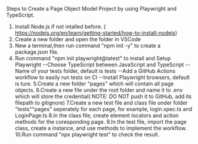 Steps to Create a Page Object Model Project by using Playwright and TypeScript.
1. Install Node.js if not intalled before. ( https://nodejs.org/en/learn/getting-started/how-to-install-nodejs)
2. Create a new folder and open the folder in VSCode
3. New a terminal,then run  command "npm init -y" to create a package.json file.
4. Run command "npm init playwright@latest" to install and Setup Playwright
     --Choose TypeScript between JavaScript and TypeScript
     --Name of your tests folder, default is tests
     --Add a GitHub Actions workflow to easily run tests on CI
     --Install Playwright browsers, default is ture.
5.Create a new folder "pages" which will contain all page objects.
6.Create a new file under the root folder and name it to .env which will store the credential( NOTE: DO NOT push it to GitHub, add its filepath to gitignore)
7.Create a new test file and class file under folder "tests""pages" seperately for each page, for example, login.spec.ts and LoginPage.ts
8.In the class file, create element locators and action methods for the coresponding page.
9.In the test file, import the page class, create a instance, and use methods to implement the workflow.
10.Run command "npx playwright test" to check the result.
  


